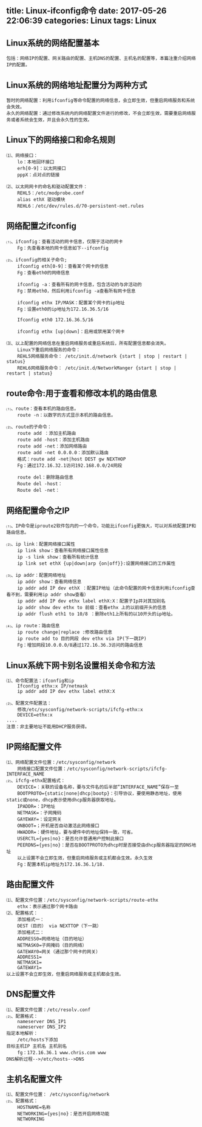 title: Linux-ifconfig命令
date: 2017-05-26 22:06:39
categories: Linux
tags: Linux
---

## Linux系统的网络配置基本
    包括：网络IP的配置、网关路由的配置、主机DNS的配置、主机名的配置等，本篇注重介绍网络IP的配置。

## Linux系统的网络地址配置分为两种方式
    暂时的网络配置：利用ifconfig等命令配置的网络信息，会立即生效，但重启网络服务和系统会失效。
    永久的网络配置：通过修改系统内的网络配置文件进行的修改，不会立即生效，需要重启网络服务或者系统会生效，并且会永久性的生效。 

<!--more-->

## Linux下的网络接口和命名规则
    ⑴、网络接口：
        lo：本地回环接口
        erh[0-9]：以太网接口
        pppX：点对点的链接

    ⑵、以太网网卡的命名和驱动配置文件：
        REHL5：/etc/modprobe.conf
        alias ethX 驱动模块
        REHL6：/etc/dev/rules.d/70-persistent-net.rules

## 网络配置之ifconfig
    ⑴、ifconfig：查看活动的网卡信息，仅限于活动的网卡
        Fg：先查看本地的网卡信息如下--ifconfig

    ⑵、ifconfig的相关子命令;
        ifconfig eth[0-9]：查看某个网卡的信息
        Fg：查看eth0的网络信息

        ifconfig -a：查看所有的网卡信息，包含活动的与非活动的
        Fg：禁用eth0，然后利用ifconfig -a查看所有网卡信息

        ifconfig ethx IP/MASK：配置某个网卡的ip地址
        Fg：设置eth0的ip地址为172.16.36.5/16

        Ifconfig eth0 172.16.36.5/16

        ifconfig ethx [up|down]：启用或禁用某个网卡

    ⑶、以上配置的网络信息在重启网络服务或重启系统后，所有配置信息都会消失。
        Linux下重启网络服务的命令：
        REHL5网络服务命令： /etc/init.d/network {start | stop | restart | status}
        REHL6网络服务命令： /etc/init.d/NetworkManger {start | stop | restart | status} 

## route命令:用于查看和修改本机的路由信息
    ⑴、route：查看本机的路由信息。
        route -n：以数字的方式显示本机的路由信息。 
 
    ⑵、route的子命令：
        route add ：添加主机路由
        route add -host：添加主机路由
        route add -net：添加网络路由
        route add -net 0.0.0.0：添加默认路由
        格式：route add -net|host DEST gw NEXTHOP
        Fg：通过172.16.32.1访问192.168.0.0/24网段
 
        route del：删除路由信息
        Route del -host：
        Route del -net：

## 网络配置命令之IP
    ⑴、IP命令是iproute2软件包内的一个命令，功能比ifconfig更强大，可以对系统配置IP和路由信息。 

    ⑵、ip link：配置网络接口属性
        ip link show：查看所有网络接口属性信息
        ip -s link show：查看所有统计信息
        ip link set ethX {up|down|arp {on|off}}:设置网络接口的工作属性

    ⑶、ip addr：配置网络地址
        ip addr show：查看网络信息
        ip addr add IP dev ethX ：配置IP地址（此命令配置的网卡信息利用ifconfig查看不到，需要利用ip addr show查看）
        ip addr add IP dev ethx label ethX:X：配置子Ip并对其加别名
        ip addr show dev ethx to 前缀：查看ethx 上的以前缀开头的信息
        ip addr flush eth1 to 10/8 ：删除eth1上所有的以10开头的ip地址。

    ⑷、ip route：路由信息
        ip route change|replace :修改路由信息
        ip route add to 目的网段 dev ethx via IP(下一跳IP)
        Fg：增加网段10.0.0.0/8通过172.16.36.3访问的路由信息
 

## Linux系统下网卡别名设置相关命令和方法
    ⑴、命令配置法：ifconfig和ip
        Ifconfig ethx:x IP/netmask
        ip addr add IP dev ethx label ethX:X

    ⑵、配置文件配置法：
        修改/etc/sysconfig/network-scripts/ifcfg-ethx:x
        DEVICE=ethx:x
    ....
    注意：非主要地址不能用DHCP服务获得。 

## IP网络配置文件
    ⑴、网络配置文件位置：/etc/sysconfig/network
        网络接口配置文件位置：/etc/sysconfig/network-scripts/ifcfg-INTERFACE_NAME
    ⑵、ifcfg-ethx配置格式： 
        DEVICE=：关联的设备名称，要与文件名的后半部“INTERFACE_NAME”保存一至 
        BOOTPROTO={static|none|dhcp|bootp}：引导协议，要使用静态地址，使用static或none，dhcp表示使用dhcp服务器获取地址。
        IPADDR=：IP地址
        NETMASK=：子网掩码
        GAYEWAY=：设定网关
        ONBOOT=；开机是否自动激活此网络接口
        HWADDR=：硬件地址，要与硬件中的地址保持一致，可省。
        USERCTL={yes|no}：是否允许普通用户控制此接口
        PEERDNS={yes|no}：是否在BOOTPROTO为dhcp时是否接受由dhcp服务器指定的DNS地址
        以上设置不会立即生效，但重启网络服务或主机都会生效。永久生效
        Fg：配置本机ip地址为172.16.36.1/18.


## 路由配置文件
    ⑴、配置文件位置：/etc/sysconfig/network-scripts/route-ethx
        ethx：表示通过那个网卡路由
    ⑵、配置格式：
        添加格式一：
        DEST（目的） via NEXTTOP（下一跳）
        添加格式二：
        ADDRESS0=网络地址（目的地址）
        NETMASK0=子网掩码（目的网络）
        GATEWAY0=网关（通过那个网卡的网关）
        ADDRESS1=
        NETMASK1=
        GATEWAY1=
    以上设置不会立即生效，但重启网络服务或主机都会生效。

## DNS配置文件
    ⑴、配置文件位置：/etc/resolv.conf
    ⑵、配置格式：
        nameserver DNS_IP1
        nameserver DNS_IP2
    指定本地解析：
        /etc/hosts下添加
    目标主机IP 主机名 主机别名
        fg：172.16.36.1 www.chris.com www
    DNS解析过程-->/etc/hosts-->DNS
 
## 主机名配置文件
    ⑴、配置文件位置： /etc/sysconfig/network
    ⑵、配置格式：
        HOSTNAME=名称
        NETWORKING={yes|no}：是否开启网络功能
        NETWORKING
